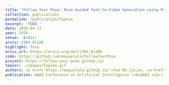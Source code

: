 ```yaml
---
title: "Follow Your Pose: Pose-Guided Text-to-Video Generation using Pose-Free Videos"
collection: publications
permalink: /publication/fupose
excerpt: 'TODO.'
date: 2020-04-11
year: 2024
venue: 'ArXiv'
arxiv: 2304.01186
highlight: Ture
arxiv_url: https://arxiv.org/abs/2304.01186
code: https://github.com/mayuelala/FollowYourPose
project: https://follow-your-pose.github.io/
teaser: ./images/fupose.gif
authors: <a href='https://mayuelala.github.io/'>Yue Ma 🧑‍💻</a>, <a href='https://github.com/YingqingHe'>Yingqing He 🧑‍💻</a>, <b>Xiaodong Cun</b>, <a href='https://xinntao.github.io/'>Xintao Wang</a>, <a href='https://scholar.google.com/citations?hl=zh-CN&user=4oXBp9UAAAAJ'>Ying Shan</a>, <a href='https://scholar.google.com/citations?user=Xrh1OIUAAAAJ&hl=zh-CN'> Xiu Li </a>, <a href='https://cqf.io'>Qifeng Chen</a>
publication: AAAI Conference on Artificial Intelligence (<b>AAAI </b>)
---
```


<!-- This paper is about the number 3. The number 4 is left for future work. -->

<!-- [Download paper here](http://academicpages.github.io/files/paper3.pdf) -->
